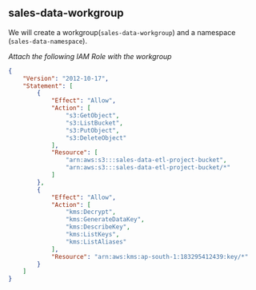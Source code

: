 ## sales-data-workgroup
We will create a workgroup(`sales-data-workgroup`) and a namespace (`sales-data-namespace`).

*Attach the following IAM Role  with the  workgroup*

```json
{
    "Version": "2012-10-17",
    "Statement": [
        {
            "Effect": "Allow",
            "Action": [
                "s3:GetObject",
                "s3:ListBucket",
                "s3:PutObject",
                "s3:DeleteObject"
            ],
            "Resource": [
                "arn:aws:s3:::sales-data-etl-project-bucket",
                "arn:aws:s3:::sales-data-etl-project-bucket/*"
            ]
        },
        {
            "Effect": "Allow",
            "Action": [
                "kms:Decrypt",
                "kms:GenerateDataKey",
                "kms:DescribeKey",
                "kms:ListKeys",
                "kms:ListAliases"
            ],
            "Resource": "arn:aws:kms:ap-south-1:183295412439:key/*"
        }
    ]
}
```

